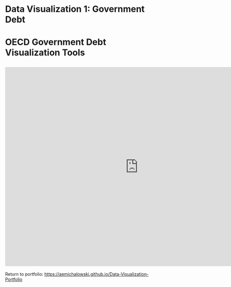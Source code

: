 # Data Visualization 1: Government Debt

# OECD Government Debt Visualization Tools
## <iframe src="https://data.oecd.org/chart/6vwE" width="860" height="645" style="border: 0" mozallowfullscreen="true" webkitallowfullscreen="true" allowfullscreen="true"><a href="https://data.oecd.org/chart/6vwE" target="_blank">OECD Chart: General government debt, Total, % of GDP, Annual, 2019</a></iframe>





Return to portfolio: https://aemichalowski.github.io/Data-Visualization-Portfolio
